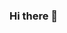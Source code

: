 ### Hi there 👋

<!--
**fbclh/fbclh** is a ✨ _special_ ✨ repository because its `README.md` (this file) appears on your GitHub profile.

Here are some ideas to get you started:

Dribble: dribble.com/fbclh | LinkeIn: linkedin.com/fbclh | AngelList: angel.co/fbclh | Web: fbclh.tech

const moreAboutMe = {
  dribble: dribble.com/fbclh,
  linkedIn: linkedin.com/fbclh,
  angelList: angel.co/fbclh,
  web: fbclh.tech,
};

- 🔭 I’m currently working on ...
- 🌱 I’m currently learning ...
- 👯 I’m looking to collaborate on ...
- 🤔 I’m looking for help with ...
- 💬 Ask me about ...
- 📫 How to reach me: ...
- 😄 Pronouns: ...
- ⚡ Fun fact: ...
-->
